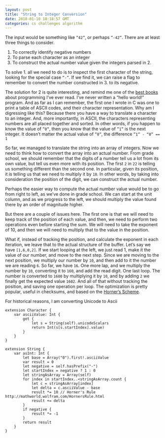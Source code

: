 ```yaml
---
layout: post
title: "String to Integer Conversion"
date: 2018-01-10 18:18:57 GMT
categories: cs challenges algorithm
---
```


The input would be something like `”42”`, or perhaps `”-42”`. There are at least three things to consider. 

1. To correctly identify negative numbers
2. To parse each character as an integer
3. To construct the actual number value given the integers parsed in 2. 

To solve 1. all we need to do is to inspect the first character of the string, looking for the special case `”-”`. If we find it, we can raise a flag to remember to convert the number constructed in 3. to its negative. 

The solution for 2 is quite interesting, and remind me one of the [best books](https://www.amazon.com/dp/0131103628/) about programming I’ve ever read. I’ve never written a “hello world!” program. And as far as I can remember, the first one I wrote in C was one to print a table of ASCII codes, and their character representation. Why am I digressing like this? Because there you have a way to translate a character to an integer. And, more importantly, in ASCII, the characters representing numbers are all placed together and sorted. In other words, if you happen to know the value of `”0”`, then you know that the value of `”1”` is the next integer. It doesn’t matter the actual value of `”0”`, the difference `”1” - “0” == 1` 

So far, we managed to translate the string into an array of integers. Now we need to think how to convert the array into an actual number. From grade school, we should remember that the digits of a number tell us a lot from its own value, but tell us even more with its position. The first `2` in `22` is telling us something different than the second one. In particular, given its position, it is telling us that we need to multiply it by `10`. In other words, by taking into consideration the position of the digit, we can construct the actual number. 

Perhaps the easier way to compute the actual number value would be to go from right to left, as we’ve done in grade school. We can start at the unit column, and as we progress to the left, we should multiply the value found there by an order of magnitude higher. 

But there are a couple of issues here. The first one is that we will need to keep track of the position of each value, and then, we need to perform two operations even before starting the sum. We will need to take the exponent of 10, and then we will need to multiply that to the value in the position. 

What if, instead of tracking the position, and calculate the exponent in each iteration, we leave that to the actual structure of the buffer. Let’s say we have `[1,6,0,2]`. If we start looping at the left, we just read 1, make it the value of our number, and move to the next step. Since we are moving to the next position, we multiply our number by `10`, and then add to it the number we are reading `6`. So far, we have `16`. One more lap, and we multiply the number by `10`, converting it to `160`, and add the read digit. One last loop. The number is converted to `1600` by multiplying it by `10`, and by adding `2`  we finally get the expected value `1602`. And all of that without tracking the position, and saving one operation per loop. The optimization is pretty popular, useful in checksums, and based on the [Horner’s Scheme](https://en.wikipedia.org/wiki/Horner%27s_method). 

For historical reasons, I am converting Unicode to Ascii

```
extension Character {
    var asciiValue: Int {
        get {
            let s = String(self).unicodeScalars
            return Int(s[s.startIndex].value)
        }
    }
}

extension String {
    var asInt: Int {
        let base = Array("0").first!.asciiValue
        var result = 0
        let negative = self.hasPrefix("-")
        let startIndex = negative ? 1 : 0
        let stringAsArray = Array(self)
        for index in startIndex..<stringAsArray.count {
            let c = stringAsArray[index]
            let delta = c.asciiValue - base
            result *= 10 // Horner's Rule http://mathworld.wolfram.com/HornersRule.html
            result += delta
        }
        if negative {
            result *= -1
        }
        return result
    }
}
```
